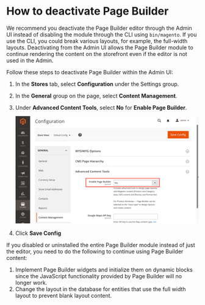 # How to deactivate Page Builder

We recommend you deactivate the Page Builder editor through the Admin UI instead of disabling the module through the CLI using `bin/magento`. If you use the CLI, you could break various layouts, for example, the full-width layouts. Deactivating from the Admin UI allows the Page Builder module to continue rendering the content on the storefront even if the editor is not used in the Admin.

Follow these steps to deactivate Page Builder within the Admin UI:

1. In the **Stores** tab, select **Configuration** under the Settings group.
2. In the **General** group on the page, select **Content Management**.
3. Under **Advanced Content Tools**, select **No** for **Enable Page Builder**.

   ![activate page builder](../images/activate-pagebuilder.png "Deactivate Page Builder")
   
4. Click **Save Config**

If you disabled or uninstalled the entire Page Builder module instead of just the editor, you need to do the following to continue using Page Builder content:

1. Implement Page Builder widgets and initialize them on dynamic blocks since the JavaScript functionality provided by Page Builder will no longer work.
2. Change the layout in the database for entities that use the full width layout to prevent blank layout content.
